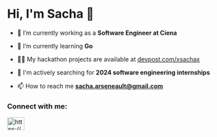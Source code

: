 <h1>Hi, I'm Sacha 👋</h1>

- 🔭 I’m currently working as a **Software Engineer at Ciena**

- 🌱 I’m currently learning **Go**

- 👨‍💻 My hackathon projects are available at [devpost.com/xsachax](devpost.com/xsachax)

- 🤔 I'm actively searching for **2024 software engineering internships**

- 📫 How to reach me **sacha.arseneault@gmail.com**

<h3 align="left">Connect with me:</h3>
<p align="left">
<a href="https://linkedin.com/in/https://www.linkedin.com/in/sacha-ars/" target="blank"><img align="center" src="https://raw.githubusercontent.com/rahuldkjain/github-profile-readme-generator/master/src/images/icons/Social/linked-in-alt.svg" alt="https://www.linkedin.com/in/sacha-ars/" height="30" width="40" /></a>
</p>
